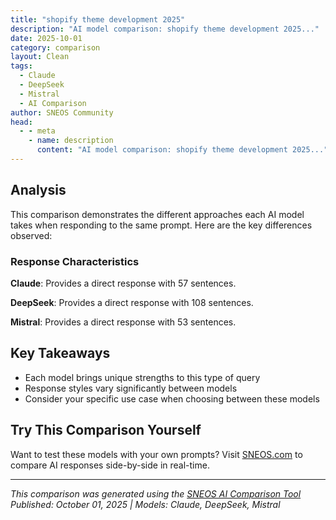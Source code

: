 ```yaml
---
title: "shopify theme development 2025"
description: "AI model comparison: shopify theme development 2025..."
date: 2025-10-01
category: comparison
layout: Clean
tags:
  - Claude
  - DeepSeek
  - Mistral
  - AI Comparison
author: SNEOS Community
head:
  - - meta
    - name: description
      content: "AI model comparison: shopify theme development 2025..."
---
```


<ChatComparison
  title="shopify theme development 2025"
  prompt="shopify theme development 2025"
  :responses='{"Claude": "# Shopify Theme Development in 2025: Complete Guide\n\n## Current State \u0026 Key Technologies\n\n### **Shopify\u0027s Theme Architecture**\n- **Liquid Template Engine**: Still the core templating language\n- **Online Store 2.0**: Standard architecture with sections everywhere\n- **Theme Inspector**: Enhanced debugging tools\n- **Performance Focus**: Core Web Vitals are crucial for ranking\n\n### **Modern Development Stack**\n\u0060\u0060\u0060bash\n# Shopify CLI (latest)\nnpm install -g @shopify/cli @shopify/theme\n\n# Alternative: Use Shopify GitHub Codespaces\n# Pre-configured development environment\n\u0060\u0060\u0060\n\n## 2025 Development Best Practices\n\n### **1. Performance Optimization**\n\u0060\u0060\u0060liquid\n\u003C!-- Critical CSS inlining --\u003E\n{% style %}\n /* Critical above-fold styles */\n .header { /* styles */ }\n{% endstyle %}\n\n\u003C!-- Lazy loading images --\u003E\n{{ product.featured_image | image_url: width: 800 | image_tag: \n loading: \u0027lazy\u0027, \n sizes: \u0027(max-width: 749px) 100vw, 50vw\u0027 }}\n\n\u003C!-- Preload key resources --\u003E\n{% liquid\n preload_tag product.featured_image | image_url: width: 800, as: \u0027image\u0027\n%}\n\u0060\u0060\u0060\n\n### **2. Modern CSS \u0026 JavaScript**\n\u0060\u0060\u0060scss\n// Use CSS Grid \u0026 Flexbox\n.product-grid {\n display: grid;\n grid-template-columns: repeat(auto-fit, minmax(250px, 1fr));\n gap: 1rem;\n \n // Container queries (2025 support)\n container-type: inline-size;\n}\n\n@container (min-width: 300px) {\n .product-card {\n /* Responsive styling based on container */\n }\n}\n\u0060\u0060\u0060\n\n\u0060\u0060\u0060javascript\n// Modern ES6\u002B with proper bundling\nclass ProductRecommendations {\n constructor(productId) {\n this.productId = productId;\n this.init();\n }\n\n async fetchRecommendations() {\n try {\n const response = await fetch(\u0060/recommendations/products.json?product_id=${this.productId}\u0060);\n return await response.json();\n } catch (error) {\n console.error(\u0027Failed to fetch recommendations:\u0027, error);\n }\n }\n}\n\u0060\u0060\u0060\n\n### **3. Accessibility First**\n\u0060\u0060\u0060liquid\n\u003C!-- Semantic HTML --\u003E\n\u003Cnav aria-label=\u0022Main navigation\u0022\u003E\n \u003Cul role=\u0022list\u0022\u003E\n {% for link in linklists.main-menu.links %}\n \u003Cli\u003E\n \u003Ca href=\u0022{{ link.url }}\u0022 \n {% if link.current %}aria-current=\u0022page\u0022{% endif %}\u003E\n {{ link.title }}\n \u003C/a\u003E\n \u003C/li\u003E\n {% endfor %}\n \u003C/ul\u003E\n\u003C/nav\u003E\n\n\u003C!-- Proper form labeling --\u003E\n\u003Clabel for=\u0022email-{{ section.id }}\u0022\u003EEmail Address\u003C/label\u003E\n\u003Cinput type=\u0022email\u0022 \n id=\u0022email-{{ section.id }}\u0022 \n name=\u0022email\u0022 \n required \n aria-describedby=\u0022email-error-{{ section.id }}\u0022\u003E\n\u0060\u0060\u0060\n\n## Advanced 2025 Features\n\n### **1. Shopify Functions Integration**\n\u0060\u0060\u0060javascript\n// Discount function example\nexport default (input) =\u003E {\n const configuration = JSON.parse(input?.discountNode?.configuration?.value ?? \u0022{}\u0022);\n \n // Custom discount logic\n if (input.cart.lines.length \u003E= configuration.minimumQuantity) {\n return {\n discounts: [{\n percentage: {\n value: configuration.percentage\n },\n targets: input.cart.lines.map(line =\u003E ({\n cartLine: {\n id: line.id\n }\n }))\n }]\n };\n }\n \n return { discounts: [] };\n};\n\u0060\u0060\u0060\n\n### **2. Enhanced Metafields Usage**\n\u0060\u0060\u0060liquid\n\u003C!-- Dynamic content blocks using metafields --\u003E\n{% for block in product.metafields.custom.content_blocks.value %}\n \u003Cdiv class=\u0022content-block content-block--{{ block.type }}\u0022\u003E\n {% case block.type %}\n {% when \u0027video\u0027 %}\n {{ block.video_url | video_tag: \n image_", "DeepSeek": "Of course! Shopify theme development in 2025 is an exciting field, building on the major shifts of the past few years. The core principles remain, but the tools, technologies, and best practices have evolved significantly.\n\nHere\u2019s a comprehensive look at Shopify theme development for 2025, covering the current state, essential skills, and future trends.\n\n### The Foundational Shift: Online Store 2.0 \u0026 Headless\n\nThe single biggest change that defines the current landscape is **Online Store 2.0 (OS2.0)**. This isn\u0027t a temporary trend; it\u0027s the bedrock.\n\n* **Sections on Every Page:** Before OS2.0, sections were mostly for the homepage. Now, every page (products, collections, blogs, etc.) can be built with modular sections, giving merchants unprecedented control without code.\n* **App Blocks:** Apps can now inject their functionality directly into theme sections as \u0022blocks.\u0022 This creates a more seamless and performant integration compared to old script tag injections.\n* **Metafields \u0026 Dynamic Sources:** Native metafields are powerful. Merchants can now easily add custom data (e.g., product specs, ingredient lists, video URLs) and reference them directly in the theme editor via dynamic sources. This decouples content from code.\n\n**Headless Commerce** is the parallel, advanced path. While not every store needs it, it\u0027s a dominant trend for 2025 for brands needing ultimate flexibility.\n* **What it is:** Decoupling the front-end (the \u0022head\u0022) from the Shopify back-end. You use Shopify for admin, products, cart, and checkout, but build the storefront with a modern framework like **Next.js, Nuxt, or Remix**.\n* **Key Technology:** **Hydrogen** (Shopify\u0027s React-based framework) and **Oxygen** (Shopify\u0027s global hosting) are the official stack for headless. For 2025, proficiency in Hydrogen is a highly valuable skill.\n\n---\n\n### Essential Tech Stack \u0026 Skills for 2025\n\nTo be a competitive Shopify developer in 2025, you need this toolkit:\n\n#### 1. Core Languages\n* **Liquid:** Still mandatory. You must understand its logic, loops, filters, and how it interacts with the new \u0060section\u0060 and \u0060block\u0060 schemas. It\u0027s the backbone of any custom OS2.0 theme.\n* **HTML \u0026 CSS:** Fundamentals are forever. Focus on:\n * **CSS Custom Properties (Variables)** for theming and easy merchant customization via the \u0060config/settings_schema.json\u0060.\n * **CSS Grid \u0026 Flexbox** for robust, responsive layouts.\n * **Modern CSS methodologies** like BEM for maintainability.\n* **JavaScript (ES6\u002B):** Critical for dynamic features.\n * **Stimulus:** This is Shopify\u0027s recommended, lightweight JavaScript framework. It\u0027s designed to work seamlessly with HTML data attributes and is the standard for adding interactive behavior to OS2.0 themes. **You must know Stimulus.**\n * **Async/Await, Fetch API:** For handling AJAX cart updates, product form submissions, and loading dynamic content.\n\n#### 2. Development Tools \u0026 Workflow\n* **Git \u0026 GitHub:** Non-negotiable for version control, collaboration, and deployment.\n* **Shopify CLI 3.0:** The official command-line tool. It\u0027s fast, reliable, and essential for:\n * \u0060shopify theme init\u0060: Start a new project from a boilerplate.\n * \u0060shopify theme dev\u0060: Start a development server with hot reload.\n * \u0060shopify theme deploy\u0060: Push your theme to a store.\n* **Dawn:** This is Shopify\u0027s reference theme. **Study it relentlessly.** It embodies all OS2.0 best practices, uses Stimulus for interactivity, and is incredibly well-commented. Your custom themes should often start as a fork of Dawn.\n\n#### 3. Performance \u0026 Core Web Vitals\nPerformance is a feature, not an optimization. Google\u0027s Core Web Vitals (LCP, INP, CLS) are critical for SEO and user experience.\n\n* **LCP (Largest Contentful Paint):** Optimize your hero images (use modern formats like WebP/AVIF, implement \u0060srcset\u0060).\n* **INP (Interaction to Next Paint):** Replaces FID. This is where efficient, debounced JavaScript (like with Stimulus) is crucial.\n* **CLS (Cumulative Layout Shift):** Always define image dimensions, reserve space for dynamic content, and use \u0060aspect-ratio\u0060 in CSS.\n\n#### 4. Accessibility (A11y)\nThis is no longer optional. Accessible themes are better for all users, are more SEO-friendly, and mitigate legal risk.\n* Semantic HTML (\u0060\u003Cheader\u003E\u0060, \u0060\u003Cnav\u003E\u0060, \u0060\u003Cmain\u003E\u0060, \u0060\u003Cbutton\u003E\u0060).\n* Proper ARIA labels and landmarks.\n* Keyboard navigation and focus indicators.\n* Sufficient color contrast.\n\n---\n\n### The Development Workflow in 2025\n\n1. **Plan \u0026 Structure:** Use Figma or Sketch for design. Plan your sections, blocks, and settings schema.\n2. **Scaffold with CLI:** \u0060shopify theme init my-theme\u0060.\n3. **Local Development:** \u0060shopify theme dev\u0060 - code in your local editor, see changes live in a browser.\n4. **Version Control:** Commit changes to Git.\n5. **Deploy:** \u0060shopify theme deploy\u0060 or use a GitHub integration for CI/CD.\n6. **Test Rigorously:** Test on different devices, browsers, and with various apps. Use the Theme Check extension for your code editor to catch Liquid errors and best practice violations.\n\n---\n\n### Future Trends \u0026 Predictions for 2025 \u0026 Beyond\n\n1. **AI-Powered Theme Features:** Expect more AI integrations directly into themes, like dynamic product descriptions, personalized recommendation sections, and AI-powered search, all manageable via the theme editor.\n2. **The Rise of \u0022Composable\u0022 Storefronts:** Even within traditional themes, the use of app blocks and metafields makes the front-end more \u0022composable.\u0022 Merchants will mix and match sections and app functionalities like building blocks.\n3. **Hydrogen Maturity:** Hydrogen will become more stable and feature-rich, making headless a more accessible option for mid-market brands. Knowing the full stack (React, GraphQL, Tailwind CSS) will be a major differentiator.\n4. **Enhanced Checkout Extensibility:** While the checkout remains locked down for security, Shopify will continue to add more customization points through Checkout Extensibility, blurring the line between the online store and the checkout experience.\n5. **Advanced 3D/AR:** As hardware and browsers improve, themes will more easily integrate 3D models and Augmented Reality product views, driven by metafields.\n\n### Getting Started / Skill Up\n\n* **Beginner:** Start with the **Dawn theme**. Tear it apart. Change things. Understand how \u0060sections/\u0060, \u0060templates/\u0060, and \u0060config/settings_schema.json\u0060 work together.\n* **Intermediate:** Build a custom theme from scratch for a fictional brand. Deep-dive into **Stimulus** and **metaobjects**. Learn to use the Storefront API for custom AJAX features.\n* **Advanced:** Build a headless storefront with **Hydrogen**. Contribute to open-source Shopify projects or create your own app blocks for the app store.\n\n**Conclusion:** Shopify theme development in 2025 is about embracing **modularity (OS2.0), performance, and modern tooling (CLI, Git, Stimulus)**. The bar is higher than ever, but so are the opportunities to create truly exceptional, merchant-friendly, and high-performing online stores.", "Mistral": "As of 2025, Shopify theme development continues to evolve, driven by advancements in technology, user experience trends, and the ever-changing needs of e-commerce businesses. Here are some key aspects and best practices to consider for Shopify theme development in 2025:\n\n### 1. **Liquid Templating Language**\nLiquid remains the core templating language for Shopify themes. It allows developers to load dynamic content on storefronts. Familiarity with Liquid is essential for customizing themes effectively.\n\n### 2. **Section-Based Design**\nShopify themes are increasingly built using sections, which allow for greater flexibility and customization. Sections can be reused across different pages, making it easier to maintain a consistent design.\n\n### 3. **Responsive Design**\nEnsuring that your theme is responsive and mobile-friendly is crucial. With the majority of online shopping happening on mobile devices, a seamless mobile experience is non-negotiable.\n\n### 4. **Performance Optimization**\nFast loading times are critical for user experience and SEO. Optimize images, minify CSS and JavaScript, and use lazy loading techniques to improve performance.\n\n### 5. **Accessibility**\nAccessibility is a growing concern. Ensure your theme complies with Web Content Accessibility Guidelines (WCAG) to make your store accessible to users with disabilities.\n\n### 6. **Headless Commerce**\nHeadless commerce is gaining traction, allowing for more flexible and customizable storefronts. Shopify\u0027s Storefront API enables developers to build custom storefronts using frameworks like React, Vue, or Next.js.\n\n### 7. **SEO Best Practices**\nOptimize your theme for search engines by ensuring proper use of meta tags, alt text for images, and structured data. Shopify\u0027s built-in SEO features can be enhanced with custom code.\n\n### 8. **Integration with Third-Party Apps**\nShopify\u0027s ecosystem includes a vast array of third-party apps. Ensure your theme is compatible with popular apps and can easily integrate new functionalities.\n\n### 9. **Customization Options**\nProvide merchants with extensive customization options through the theme editor. This includes color schemes, fonts, layout options, and more.\n\n### 10. **Security**\nSecurity remains a top priority. Ensure your theme is secure by following best practices for code security, using HTTPS, and keeping dependencies up to date.\n\n### 11. **Localization and Internationalization**\nSupport for multiple languages and currencies is essential for global e-commerce. Use Shopify\u0027s localization features to cater to an international audience.\n\n### 12. **Analytics and Tracking**\nIntegrate analytics and tracking tools to help merchants understand user behavior and optimize their store. Google Analytics, Facebook Pixel, and other tracking scripts should be easily configurable.\n\n### 13. **Sustainability**\nWith increasing awareness of environmental impact, consider sustainable practices in theme development, such as optimizing for energy-efficient browsing and reducing carbon footprint.\n\n### 14. **AI and Machine Learning**\nIncorporate AI and machine learning to enhance user experience. Personalized recommendations, chatbots, and dynamic pricing are some examples of AI applications in e-commerce.\n\n### 15. **Community and Support**\nEngage with the Shopify developer community for support, feedback, and collaboration. Participate in forums, attend webinars, and contribute to open-source projects.\n\n### Tools and Resources\n- **Shopify CLI**: For developing and testing themes locally.\n- **Shopify Theme Kit**: For uploading and managing themes.\n- **Shopify Polaris**: For building consistent and accessible admin interfaces.\n- **Shopify App Store**: For discovering and integrating third-party apps.\n\n### Conclusion\nShopify theme development in 2025 requires a blend of technical expertise, creativity, and a deep understanding of user needs. By staying updated with the latest trends and best practices, you can create themes that not only look great but also perform well and provide a seamless shopping experience."}' 
  published-date="19:43"
/>

## Analysis

This comparison demonstrates the different approaches each AI model takes when responding to the same prompt. Here are the key differences observed:

### Response Characteristics

**Claude**: Provides a direct response with 57 sentences. 

**DeepSeek**: Provides a direct response with 108 sentences. 

**Mistral**: Provides a direct response with 53 sentences. 

## Key Takeaways

- Each model brings unique strengths to this type of query
- Response styles vary significantly between models
- Consider your specific use case when choosing between these models

## Try This Comparison Yourself

Want to test these models with your own prompts? Visit [SNEOS.com](https://sneos.com) to compare AI responses side-by-side in real-time.

---

*This comparison was generated using the [SNEOS AI Comparison Tool](https://sneos.com)*
*Published: October 01, 2025 | Models: Claude, DeepSeek, Mistral*
